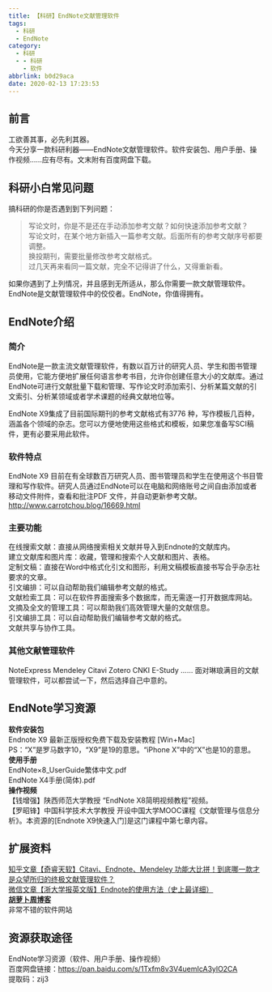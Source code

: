 ```yaml
---
title: 【科研】EndNote文献管理软件
tags:
  - 科研
  - EndNote
category:
  - 科研
  - - 科研
    - 软件
abbrlink: b0d29aca
date: 2020-02-13 17:23:53
---
```

## 前言
工欲善其事，必先利其器。  
今天分享一款科研利器——EndNote文献管理软件。软件安装包、用户手册、操作视频……应有尽有。文末附有百度网盘下载。  
<!-- more -->
## 科研小白常见问题
搞科研的你是否遇到到下列问题：  
>写论文时，你是不是还在手动添加参考文献？如何快速添加参考文献？  
写论文时，在某个地方新插入一篇参考文献。后面所有的参考文献序号都要调整。  
换投期刊，需要批量修改参考文献格式。  
过几天再来看同一篇文献，完全不记得讲了什么，又得重新看。  

如果你遇到了上列情况，并且感到无所适从，那么你需要一款文献管理软件。  
EndNote是文献管理软件中的佼佼者。EndNote，你值得拥有。  

## EndNote介绍
### 简介
EndNote是一款主流文献管理软件，有数以百万计的研究人员、学生和图书管理员使用，它能方便地扩展任何语言参考书目，允许你创建任意大小的文献库。通过EndNote可进行文献批量下载和管理、写作论文时添加索引、分析某篇文献的引文索引、分析某领域或者学术课题的经典文献地位等。  

EndNote X9集成了目前国际期刊的参考文献格式有3776 种，写作模板几百种，涵盖各个领域的杂志。您可以方便地使用这些格式和模板，如果您准备写SCI稿件，更有必要采用此软件。  

### 软件特点  
EndNote X9 目前在有全球数百万研究人员、图书管理员和学生在使用这个书目管理和写作软件。研究人员通过EndNote可以在电脑和网络账号之间自由添加或者移动文件附件，查看和批注PDF 文件，并自动更新参考文献。    
http://www.carrotchou.blog/16669.html  

### 主要功能
在线搜索文献：直接从网络搜索相关文献并导入到Endnote的文献库内。  
建立文献库和图片库：收藏，管理和搜索个人文献和图片、表格。  
定制文稿：直接在Word中格式化引文和图形，利用文稿模板直接书写合乎杂志社要求的文章。  
引文编排：可以自动帮助我们编辑参考文献的格式。  
文献检索工具：可以在软件界面搜索多个数据库，而无需逐一打开数据库网站。  
文摘及全文的管理工具：可以帮助我们高效管理大量的文献信息。  
引文编排工具：可以自动帮助我们编辑参考文献的格式。  
文献共享与协作工具。  

### 其他文献管理软件
NoteExpress
Mendeley
Citavi
Zotero
CNKI E-Study
……
面对琳琅满目的文献管理软件，可以都尝试一下，然后选择自己中意的。

## EndNote学习资源
**软件安装包**    
Endnote X9 最新正版授权免费下载及安装教程 [Win+Mac]  
PS：“X”是罗马数字10，“X9”是19的意思。“iPhone X”中的“X”也是10的意思。  
**使用手册**    
EndNote×8_UserGuide繁体中文.pdf  
EndNote X4手册(简体).pdf  
**操作视频**    
【钱增强】陕西师范大学教授 “EndNote X8简明视频教程”视频。  
【罗昭锋】中国科学技术大学教授 开设中国大学MOOC课程《文献管理与信息分析》。本资源的[Endnote X9快速入门]是这门课程中第七章内容。

## 扩展资料
[知乎文章【奇睿天软】Citavi、Endnote、Mendeley 功能大比拼！到底哪一款才是众望所归的终极文献管理软件？](https://zhuanlan.zhihu.com/p/28214449)  
[微信文章【浙大学报英文版】Endnote的使用方法（史上最详细）](https://mp.weixin.qq.com/s?src=11&timestamp=1553561857&ver=1507&signature=dSXSUPG0In0P3UUSbH*naGqmI7*LGr6dxicL6nj-zBX2S6f9AptduCiZYCzf3uaRgLOjx1aR30wbdWQRXKfc60tlaYVMZLWXJQGdD3fYMLq8kh9Ug1TiJTILkER-t1mL&new=1)  
[**胡萝卜周博客**](http://www.carrotchou.blog/)  
非常不错的软件网站

## 资源获取途径
EndNote学习资源（软件、用户手册、操作视频）  
百度网盘链接：https://pan.baidu.com/s/1Txfm8v3V4uemIcA3ylO2CA   
提取码：zij3   


